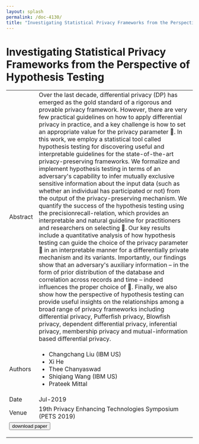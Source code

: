 ```yaml
---
layout: splash
permalink: /doc-4130/
title: "Investigating Statistical Privacy Frameworks from the Perspective of Hypothesis Testing"
---
```


# Investigating Statistical Privacy Frameworks from the Perspective of Hypothesis Testing

<table>
    <tbody>
    <tr>
        <td>Abstract</td>
        <td>Over the last decade, differential privacy (DP) has emerged as the gold standard of a rigorous and provable privacy framework. However, there are very few practical guidelines on how to apply differential privacy in practice, and a key challenge is how to set an appropriate value for the privacy parameter . In this work, we employ a statistical tool called hypothesis testing for discovering useful and interpretable guidelines for the state-of-the-art privacy-preserving frameworks. We formalize and implement hypothesis testing in terms of an adversary's capability to infer mutually exclusive sensitive information about the input data (such as whether an individual has participated or not) from the output of the privacy-preserving mechanism. We quantify the success of the hypothesis testing using the precisionrecall-relation, which provides an interpretable and natural guideline for practitioners and researchers on selecting . Our key results include a quantitative analysis of how hypothesis testing can guide the choice of the privacy parameter  in an interpretable manner for a differentially private mechanism and its variants. Importantly, our findings show that an adversary's auxiliary information – in the form of prior distribution of the database and correlation across records and time – indeed influences the proper choice of . Finally, we also show how the perspective of hypothesis testing can provide useful insights on the relationships among a broad range of privacy frameworks including differential privacy, Pufferfish privacy, Blowfish privacy, dependent differential privacy, inferential privacy, membership privacy and mutual-information based differential privacy.</td>
    </tr>
    <tr>
        <td>Authors</td>
        <td>
            <ul>
                <li>Changchang Liu (IBM US)</li>
                <li>Xi He</li>
                <li>Thee Chanyaswad</li>
                <li>Shiqiang Wang (IBM US)</li>
                <li>Prateek Mittal</li>
            </ul>
        </td>
    </tr>
    <tr>
        <td>Date</td>
        <td>Jul-2019</td>
    </tr>
    <tr>
        <td>Venue</td>
        <td>19th Privacy Enhancing Technologies Symposium (PETS 2019)</td>
    </tr>
        <tr>
            <td colspan="2">
                <form method="get" action="https://dais-ita.org/sites/default/files/3502.pdf">
                    <button type="submit">download paper</button>
                </form>
            </td>
        </tr>
    </tbody>
</table>
